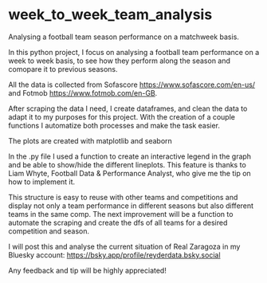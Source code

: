# week_to_week_team_analysis
Analysing a football team season performance on a matchweek basis.

In this python project, I focus on analysing a football team performance on a week to week basis, to see how they perform along the season and comopare it to previous seasons.

All the data is collected from Sofascore https://www.sofascore.com/en-us/ and Fotmob https://www.fotmob.com/en-GB.

After scraping the data I need, I create dataframes, and clean the data to adapt it to my purposes for this project.
With the creation of a couple functions I automatize both processes and make the task easier.

The plots are created with matplotlib and seaborn 

In the .py file I used a function to create an interactive legend in the graph and be able to show/hide the different lineplots.
This feature is thanks to Liam Whyte, Football Data & Performance Analyst, who give me the tip on how to implement it.


This structure is easy to reuse with other teams and competitions and display not only a team performance in different seasons but also different teams in the same comp.
The next improvement will be a function to automate the scraping and create the dfs of all teams for a desired competition and season.

I will post this and analyse the current situation of Real Zaragoza in my Bluesky account: https://bsky.app/profile/reyderdata.bsky.social

Any feedback and tip will be highly appreciated!
